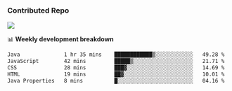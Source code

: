 ### Contributed Repo
![](https://github-contributor-stats.vercel.app/api?username=Aex5&limit=5&theme=nord&combine_all_yearly_contributions=true)

📊 **Weekly development breakdown**
<!--START_SECTION:waka-->

```txt
Java              1 hr 35 mins    ████████████▒░░░░░░░░░░░░   49.28 %
JavaScript        42 mins         █████▒░░░░░░░░░░░░░░░░░░░   21.71 %
CSS               28 mins         ███▓░░░░░░░░░░░░░░░░░░░░░   14.69 %
HTML              19 mins         ██▓░░░░░░░░░░░░░░░░░░░░░░   10.01 %
Java Properties   8 mins          █░░░░░░░░░░░░░░░░░░░░░░░░   04.16 %
```

<!--END_SECTION:waka-->
